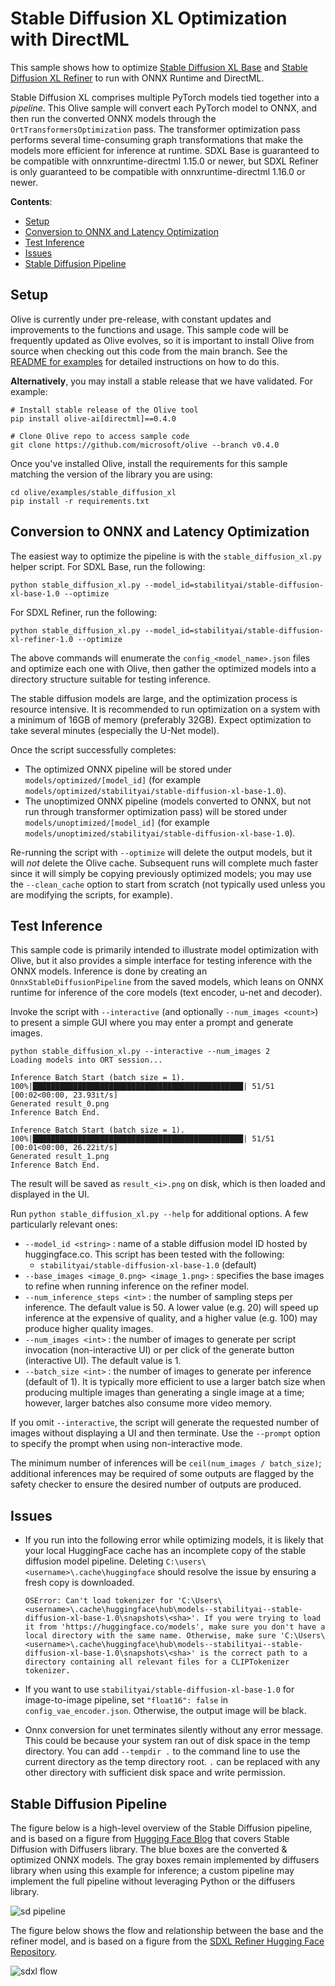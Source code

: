 # Stable Diffusion XL Optimization with DirectML <!-- omit in toc -->

This sample shows how to optimize [Stable Diffusion XL Base](https://huggingface.co/stabilityai/stable-diffusion-xl-base-1.0) and [Stable Diffusion XL Refiner](https://huggingface.co/stabilityai/stable-diffusion-xl-refiner-1.0) to run with ONNX Runtime and DirectML.

Stable Diffusion XL comprises multiple PyTorch models tied together into a *pipeline*. This Olive sample will convert each PyTorch model to ONNX, and then run the converted ONNX models through the `OrtTransformersOptimization` pass. The transformer optimization pass performs several time-consuming graph transformations that make the models more efficient for inference at runtime. SDXL Base is guaranteed to be compatible with onnxruntime-directml 1.15.0 or newer, but SDXL Refiner is only guaranteed to be compatible with onnxruntime-directml 1.16.0 or newer.

**Contents**:
- [Setup](#setup)
- [Conversion to ONNX and Latency Optimization](#conversion-to-onnx-and-latency-optimization)
- [Test Inference](#test-inference)
- [Issues](#issues)
- [Stable Diffusion Pipeline](#stable-diffusion-pipeline)

## Setup

Olive is currently under pre-release, with constant updates and improvements to the functions and usage. This sample code will be frequently updated as Olive evolves, so it is important to install Olive from source when checking out this code from the main branch. See the [README for examples](https://github.com/microsoft/Olive/blob/main/examples/README.md#important) for detailed instructions on how to do this.

**Alternatively**, you may install a stable release that we have validated. For example:

```
# Install stable release of the Olive tool
pip install olive-ai[directml]==0.4.0

# Clone Olive repo to access sample code
git clone https://github.com/microsoft/olive --branch v0.4.0
```

Once you've installed Olive, install the requirements for this sample matching the version of the library you are using:
```
cd olive/examples/stable_diffusion_xl
pip install -r requirements.txt
```

## Conversion to ONNX and Latency Optimization

The easiest way to optimize the pipeline is with the `stable_diffusion_xl.py` helper script. For SDXL Base, run the following:

```
python stable_diffusion_xl.py --model_id=stabilityai/stable-diffusion-xl-base-1.0 --optimize
```

For SDXL Refiner, run the following:

```
python stable_diffusion_xl.py --model_id=stabilityai/stable-diffusion-xl-refiner-1.0 --optimize
```

The above commands will enumerate the `config_<model_name>.json` files and optimize each one with Olive, then gather the optimized models into a directory structure suitable for testing inference.

The stable diffusion models are large, and the optimization process is resource intensive. It is recommended to run optimization on a system with a minimum of 16GB of memory (preferably 32GB). Expect optimization to take several minutes (especially the U-Net model).

Once the script successfully completes:
- The optimized ONNX pipeline will be stored under `models/optimized/[model_id]` (for example `models/optimized/stabilityai/stable-diffusion-xl-base-1.0`).
- The unoptimized ONNX pipeline (models converted to ONNX, but not run through transformer optimization pass) will be stored under `models/unoptimized/[model_id]` (for example `models/unoptimized/stabilityai/stable-diffusion-xl-base-1.0`).

Re-running the script with `--optimize` will delete the output models, but it will *not* delete the Olive cache. Subsequent runs will complete much faster since it will simply be copying previously optimized models; you may use the `--clean_cache` option to start from scratch (not typically used unless you are modifying the scripts, for example).

## Test Inference

This sample code is primarily intended to illustrate model optimization with Olive, but it also provides a simple interface for testing inference with the ONNX models. Inference is done by creating an `OnnxStableDiffusionPipeline` from the saved models, which leans on ONNX runtime for inference of the core models (text encoder, u-net and decoder).

Invoke the script with `--interactive` (and optionally `--num_images <count>`) to present a simple GUI where you may enter a prompt and generate images.

```
python stable_diffusion_xl.py --interactive --num_images 2
Loading models into ORT session...

Inference Batch Start (batch size = 1).
100%|███████████████████████████████████████████████| 51/51 [00:02<00:00, 23.93it/s]
Generated result_0.png
Inference Batch End.

Inference Batch Start (batch size = 1).
100%|███████████████████████████████████████████████| 51/51 [00:01<00:00, 26.22it/s]
Generated result_1.png
Inference Batch End.
```

The result will be saved as `result_<i>.png` on disk, which is then loaded and displayed in the UI.

Run `python stable_diffusion_xl.py --help` for additional options. A few particularly relevant ones:
- `--model_id <string>` : name of a stable diffusion model ID hosted by huggingface.co. This script has been tested with the following:
  - `stabilityai/stable-diffusion-xl-base-1.0` (default)
- `--base_images <image_0.png> <image_1.png>` : specifies the base images to refine when running inference on the refiner model.
- `--num_inference_steps <int>` : the number of sampling steps per inference. The default value is 50. A lower value (e.g. 20) will speed up inference at the expensive of quality, and a higher value (e.g. 100) may produce higher quality images.
- `--num_images <int>` : the number of images to generate per script invocation (non-interactive UI) or per click of the generate button (interactive UI). The default value is 1.
- `--batch_size <int>` : the number of images to generate per inference (default of 1). It is typically more efficient to use a larger batch size when producing multiple images than generating a single image at a time; however, larger batches also consume more video memory.

If you omit `--interactive`, the script will generate the requested number of images without displaying a UI and then terminate. Use the `--prompt` option to specify the prompt when using non-interactive mode.

The minimum number of inferences will be `ceil(num_images / batch_size)`; additional inferences may be required of some outputs are flagged by the safety checker to ensure the desired number of outputs are produced.

## Issues

- If you run into the following error while optimizing models, it is likely that your local HuggingFace cache has an incomplete copy of the stable diffusion model pipeline. Deleting `C:\users\<username>\.cache\huggingface` should resolve the issue by ensuring a fresh copy is downloaded.

  ```
  OSError: Can't load tokenizer for 'C:\Users\<username>\.cache\huggingface\hub\models--stabilityai--stable-diffusion-xl-base-1.0\snapshots\<sha>'. If you were trying to load it from 'https://huggingface.co/models', make sure you don't have a local directory with the same name. Otherwise, make sure 'C:\Users\<username>\.cache\huggingface\hub\models--stabilityai--stable-diffusion-xl-base-1.0\snapshots\<sha>' is the correct path to a directory containing all relevant files for a CLIPTokenizer tokenizer.
  ```

- If you want to use `stabilityai/stable-diffusion-xl-base-1.0` for image-to-image pipeline, set `"float16": false` in `config_vae_encoder.json`. Otherwise, the output image will be black.

- Onnx conversion for unet terminates silently without any error message. This could be because your system ran out of disk space in the temp directory. You can add `--tempdir .` to the command line to use the current directory as the temp directory root. `.` can be replaced with any other directory with sufficient disk space and write permission.

## Stable Diffusion Pipeline

The figure below is a high-level overview of the Stable Diffusion pipeline, and is based on a figure from [Hugging Face Blog](https://huggingface.co/blog/stable_diffusion) that covers Stable Diffusion with Diffusers library. The blue boxes are the converted & optimized ONNX models. The gray boxes remain implemented by diffusers library when using this example for inference; a custom pipeline may implement the full pipeline without leveraging Python or the diffusers library.

![sd pipeline](readme/pipeline.png)

The figure below shows the flow and relationship between the base and the refiner model, and is based on a figure from the [SDXL Refiner Hugging Face Repository](https://huggingface.co/stabilityai/stable-diffusion-xl-refiner-1.0).

![sdxl flow](readme/sdxl_flow.png)
